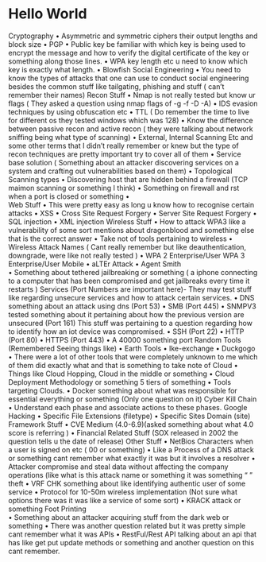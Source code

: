 # Hello World
Cryptography 
•	Asymmetric and symmetric ciphers their output lengths and block size
•	PGP
•	Public key be familiar with which key is being used to encrypt the message and how to verify the digital certificate of the key or something along those lines.
•	WPA key length etc u need to know which key is exactly what length. 
•	Blowfish
Social Engineering 
•	You need to know the types of attacks that one can use to conduct social engineering besides the common stuff like tailgating, phishing and stuff ( can’t remember their names)
Recon Stuff
•	Nmap is not really tested but know ur flags ( They asked a question using nmap flags of  -g -f -D -A)
•	IDS evasion techniques by using obfuscation etc 
•	TTL ( Do remember the time to live for different os they tested windows which was 128)
•	Know the difference between passive recon and active recon ( they were talking about network sniffing being what type of scanning)
•	External, Internal Scanning Etc and some other terms that I didn’t really remember or knew but the type of recon techniques are pretty important try to cover all of them 
•	Service base solution ( Something about an attacker discovering services on a system and crafting out vulnerabilities based on them)
•	Topological Scanning types
•	Discovering host that are hidden behind a firewall (TCP maimon scanning or something I think)
•	Something on firewall and rst when a port is closed or something
•	
Web Stuff
•	This were pretty easy as long u know how to recognise certain attacks 
•	XSS
•	Cross Site Request Forgery
•	Server Site Request Forgery 
•	SQL injection
•	XML injection
Wireless Stuff
•	How to attack WPA3 like a vulnerability of some sort mentions about dragonblood and something else that is the correct answer 
•	Take not of tools pertaining to wireless 
•	Wireless Attack Names ( Cant really remember but like deauthentication, downgrade, were like not really tested )
•	WPA 2 Enterprise/User WPA 3 Enterprise/User
Mobile
•	aLTEr Attack
•	Agent Smith  
•	Something about  tethered jailbreaking or something ( a iphone connecting to a computer that has been compromised and get jailbreaks every time it restarts )
Services (Port Numbers are important here)- They may test stuff like regarding unsecure services and how to attack certain services. 
•	DNS something about an attack using dns (Port 53)
•	SMB (Port 445)
•	SNMPV3 tested something about it pertaining about how the previous version are unsecured (Port 161)
This stuff was pertaining to a question regarding how to identify how an iot device was compromised. 
•	SSH (Port 22)
•	HTTP (Port 80)
•	HTTPS (Port 443)
•	A 40000 something port
Random Tools (Remembered Seeing things like)
•	Earth Tools
•	Ike-exchange 
•	Duckgogo
•	There were a lot of other tools that were completely unknown to me which of them did exactly what and that is something to take note of 
Cloud 
•	Things like Cloud Hopping, Cloud in the middle or something 
•	Cloud Deployment Methodology or something 5 tiers of something
•	Tools targeting Clouds.
•	Docker something about what was responsible for essential everything or something (Only one question on it)
Cyber Kill Chain
•	Understand each phase and associate actions to these phases. 
Google Hacking
•	Specific File Extensions (filetype)
•	Specific Sites Domain (site)
Framework Stuff 
•	CVE Medium (4.0-6.9)(asked something about what 4.0 score is referring )
•	Financial Related Stuff (SOX released in 2002 the question tells u the date of release)
Other Stuff
•	NetBios Characters when a user is signed on etc ( 00 or something)
•	Like a Process of a DNS attack or something cant remember what exactly it was but it involves a resolver
•	Attacker compromise and steal data without affecting the company operations (like what is this attack name or something it was something  “   ” theft
•	VRF CHK something about like identifying authentic user of some service
•	Protocol for 10-50m wireless implementation (Not sure what options there was it was like a service of some sort)
•	KRACK attack or something 
Foot Printing   
•	Something about an attacker acquiring stuff from the dark web or something 
•	There was another question related but it was pretty simple cant remember what it was 
APIs
•	RestFul/Rest API talking about an api that has like get put update methods or something and another question on this cant remember.
